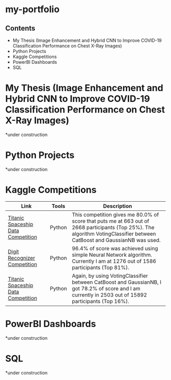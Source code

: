 # my-portfolio

## Contents
- My Thesis (Image Enhancement and Hybrid CNN to Improve COVID-19 Classification Performance on Chest X-Ray Images)
- Python Projects
- Kaggle Competitions
- PowerBI Dashboards
- SQL


# My Thesis (Image Enhancement and Hybrid CNN to Improve COVID-19 Classification Performance on Chest X-Ray Images)
*under construction

# Python Projects
*under construction

# Kaggle Competitions

| Link | Tools | Description | 
|---|---|---|
| [Titanic Spaceship Data Competition](https://www.kaggle.com/code/yeehawww/titanic-spaceship-competition/notebook) | Python | This competition gives me 80.0% of score that puts me at 663 out of 2668 participants (Top 25%). The algorithm VotingClassifier between CatBoost and GaussianNB was used. |
| [Digit Recognizer Competition](https://www.kaggle.com/yeehawww/digit-recognizer-using-neural-network) | Python | 96.4% of score was achieved using simple Neural Network algorithm. Currently I am at 1276 out of 1586 participants (Top 81%). |
| [Titanic Spaceship Data Competition](https://www.kaggle.com/yeehawww/digit-recognizer-using-neural-network) | Python | Again, by using VotingClassifier between CatBoost and GaussianNB, I got 78.2% of score and I am currently in 2503 out of 15892 participants (Top 16%). |

# PowerBI Dashboards
*under construction

# SQL
*under construction
